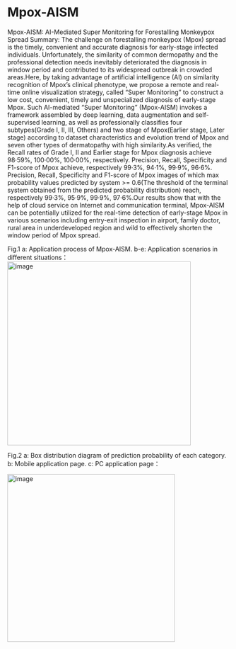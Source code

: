 # Mpox-AISM
Mpox-AISM: AI-Mediated Super Monitoring for Forestalling Monkeypox Spread
Summary: 
The challenge on forestalling monkeypox (Mpox) spread is the timely, convenient and accurate diagnosis for early-stage infected individuals. Unfortunately, the similarity of common dermopathy and the professional detection needs inevitably deteriorated the diagnosis in window period and contributed to its widespread outbreak in crowded areas.Here, by taking advantage of artificial intelligence (AI) on similarity recognition of Mpox’s clinical phenotype, we propose a remote and real-time online visualization strategy, called “Super Monitoring” to construct a low cost, convenient, timely and unspecialized diagnosis of early-stage Mpox. Such AI-mediated “Super Monitoring” (Mpox-AISM) invokes a framework assembled by deep learning, data augmentation and self-supervised learning, as well as professionally classifies four subtypes(Grade I, II, III, Others) and two stage of Mpox(Earlier stage, Later stage) according to dataset characteristics and evolution trend of Mpox and seven other types of dermatopathy with high similarity.As verified, the Recall rates of Grade I, II and Earlier stage for Mpox diagnosis achieve 98·59%, 100·00%, 100·00%, respectively. Precision, Recall, Specificity and F1-score of Mpox achieve, respectively 99·3%, 94·1%, 99·9%, 96·6%. Precision, Recall, Specificity and F1-score of Mpox images of which max probability values predicted by system >= 0.6(The threshold of the terminal system obtained from the predicted probability distribution) reach, respectively 99·3%, 95·9%, 99·9%, 97·6%.Our results show that with the help of cloud service on Internet and communication terminal, Mpox-AISM can be potentially utilized for the real-time detection of early-stage Mpox in various scenarios including entry-exit inspection in airport, family doctor, rural area in underdeveloped region and wild to effectively shorten the window period of Mpox spread.

Fig.1 a: Application process of Mpox-AISM. b-e: Application scenarios in different situations：
<img width="415" alt="image" src="https://user-images.githubusercontent.com/78481822/224525487-24007cd0-0a09-4e56-b4a8-811c65ecdb00.png">

Fig.2 a: Box distribution diagram of prediction probability of each category. b: Mobile application page. c: PC application page：

<img width="379" alt="image" src="https://user-images.githubusercontent.com/78481822/224525503-4d2fb159-b61d-49f1-82cc-1ad0946b14a0.png">
